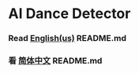 # AI Dance Detector
### Read <a href="https://github.com/ai-pjlab/AI-Dance-Detector/tree/main/en-US">English(us)</a> README.md
### 看 <a href="https://github.com/ai-pjlab/AI-Dance-Detector/tree/main/zh-CN">简体中文</a> README.md
